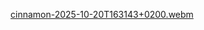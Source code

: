 
[cinnamon-2025-10-20T163143+0200.webm](https://github.com/user-attachments/assets/d1e9c99f-77cb-4fc6-9658-9f6cd531fb26)
